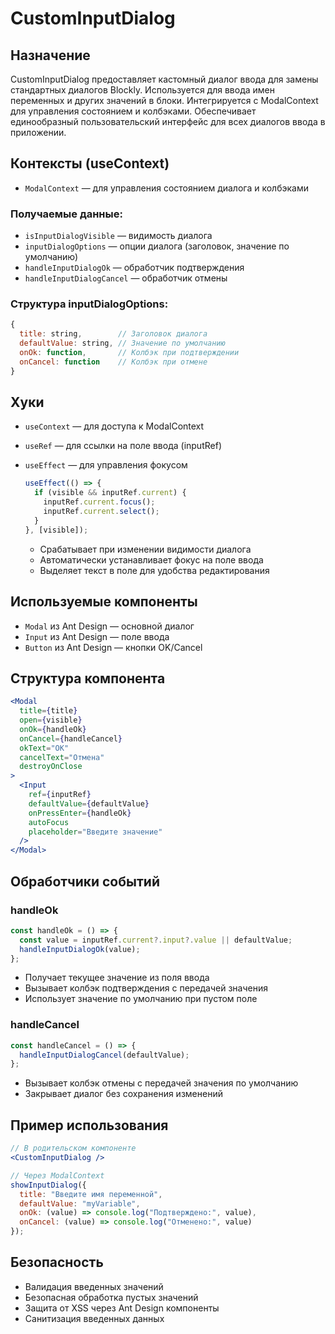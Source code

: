 # CustomInputDialog

## Назначение
CustomInputDialog предоставляет кастомный диалог ввода для замены стандартных диалогов Blockly. Используется для ввода имен переменных и других значений в блоки. Интегрируется с ModalContext для управления состоянием и колбэками. Обеспечивает единообразный пользовательский интерфейс для всех диалогов ввода в приложении.

## Контексты (useContext)
- `ModalContext` — для управления состоянием диалога и колбэками
### Получаемые данные:
- `isInputDialogVisible` — видимость диалога
- `inputDialogOptions` — опции диалога (заголовок, значение по умолчанию)
- `handleInputDialogOk` — обработчик подтверждения
- `handleInputDialogCancel` — обработчик отмены

### Структура inputDialogOptions:
```javascript
{
  title: string,        // Заголовок диалога
  defaultValue: string, // Значение по умолчанию
  onOk: function,       // Колбэк при подтверждении
  onCancel: function    // Колбэк при отмене
}
```

## Хуки
- `useContext` — для доступа к ModalContext
- `useRef` — для ссылки на поле ввода (inputRef)
- `useEffect` — для управления фокусом

  ```javascript
  useEffect(() => {
    if (visible && inputRef.current) {
      inputRef.current.focus();
      inputRef.current.select();
    }
  }, [visible]);
  ```

  - Срабатывает при изменении видимости диалога
  - Автоматически устанавливает фокус на поле ввода
  - Выделяет текст в поле для удобства редактирования


## Используемые компоненты
- `Modal` из Ant Design — основной диалог
- `Input` из Ant Design — поле ввода
- `Button` из Ant Design — кнопки OK/Cancel

## Структура компонента
```jsx
<Modal
  title={title}
  open={visible}
  onOk={handleOk}
  onCancel={handleCancel}
  okText="OK"
  cancelText="Отмена"
  destroyOnClose
>
  <Input
    ref={inputRef}
    defaultValue={defaultValue}
    onPressEnter={handleOk}
    autoFocus
    placeholder="Введите значение"
  />
</Modal>
```

## Обработчики событий

### handleOk
```javascript
const handleOk = () => {
  const value = inputRef.current?.input?.value || defaultValue;
  handleInputDialogOk(value);
};
```
- Получает текущее значение из поля ввода
- Вызывает колбэк подтверждения с передачей значения
- Использует значение по умолчанию при пустом поле

### handleCancel
```javascript
const handleCancel = () => {
  handleInputDialogCancel(defaultValue);
};
```
- Вызывает колбэк отмены с передачей значения по умолчанию
- Закрывает диалог без сохранения изменений

## Пример использования
```jsx
// В родительском компоненте
<CustomInputDialog />

// Через ModalContext
showInputDialog({
  title: "Введите имя переменной",
  defaultValue: "myVariable",
  onOk: (value) => console.log("Подтверждено:", value),
  onCancel: (value) => console.log("Отменено:", value)
});
```

## Безопасность
- Валидация введенных значений
- Безопасная обработка пустых значений
- Защита от XSS через Ant Design компоненты
- Санитизация введенных данных

